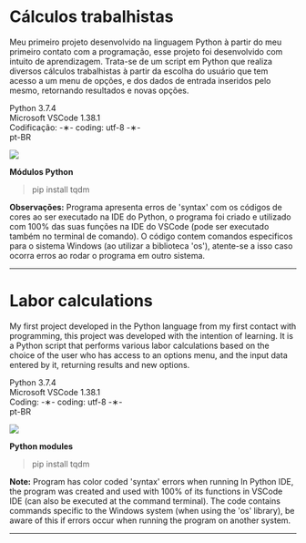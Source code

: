 # Cálculos trabalhistas

Meu primeiro projeto desenvolvido na linguagem Python à partir do meu primeiro contato com a programação, esse projeto foi desenvolvido com intuito de aprendizagem. Trata-se de um script em Python que realiza diversos cálculos trabalhistas à partir da escolha do usuário que tem acesso a um menu de opções, e dos dados de entrada inseridos pelo mesmo, retornando resultados e novas opções. 

Python 3.7.4 </br>
Microsoft VSCode 1.38.1 </br>
Codificação: -&lowast;- coding: utf-8 -&lowast;- </br>
pt-BR </br>

![](https://github.com/alpdias/calculos-trabalhistas-python/blob/master/_img/menu-inicial.png)

<strong>Módulos Python</strong>

> pip install tqdm

<strong>Observações:</strong> Programa apresenta erros de 'syntax' com os códigos de cores ao ser executado na IDE do Python, o programa foi criado e utilizado com 100% das suas funções na IDE do VSCode (pode ser executado também no terminal de comando). O código contem comandos especificos para o sistema Windows (ao utilizar a biblioteca 'os'), atente-se a isso caso ocorra erros ao rodar o programa em outro sistema.

---------------------------------------------------------------------------------------------------------------------------------------

# Labor calculations

My first project developed in the Python language from my first contact with programming, this project was developed with the intention of learning.  It is a Python script that performs various labor calculations based on the choice of the user who has access to an options menu, and the input data entered by it, returning results and new options.

Python 3.7.4 </br>
Microsoft VSCode 1.38.1 </br>
Coding: -&lowast;- coding: utf-8 -&lowast;- </br>
pt-BR </br>

![](https://github.com/alpdias/calculos-trabalhistas-python/blob/master/_img/menu-inicial.png)

<strong>Python modules</strong>

> pip install tqdm

<strong>Note:</strong> Program has color coded 'syntax' errors when running In Python IDE, the program was created and used with 100% of its functions in VSCode IDE (can also be executed at the command terminal). The code contains commands specific to the Windows system (when using the 'os' library), be aware of this if errors occur when running the program on another system.

----------------------------------------------------------------------------------------------------------------------------------------
